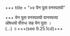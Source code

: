 +++
title = "०४ येन पूता वनस्पतयो"

+++
येन पूता वनस्पतयो वानस्पत्या  
ओषधयो वीरुधः सह येन पूताः ।  
(…) ॥ +++(see 9.25.1cd)+++